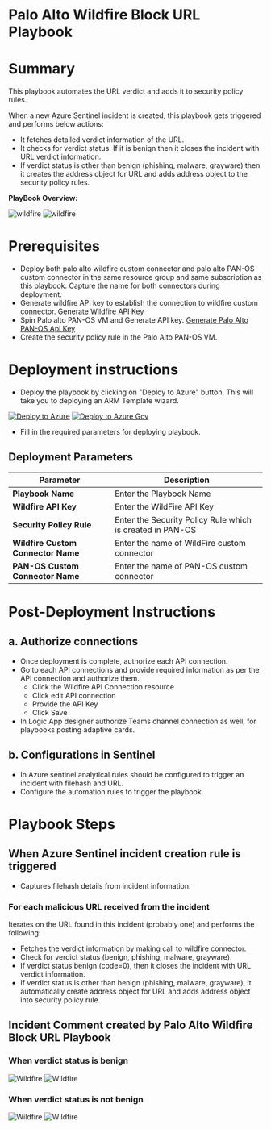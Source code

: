 # Palo Alto Wildfire Block URL Playbook
# Summary
This playbook automates the URL verdict and adds it to security policy rules. 

When a new Azure Sentinel incident is created, this playbook gets triggered and performs below actions:
- It fetches detailed verdict information of the URL.
- It checks for verdict status. If it is benign then it closes the incident with URL verdict information.
- If verdict status is other than benign (phishing, malware, grayware) then it creates the address object for URL and adds address object to the security policy rules.

**PlayBook Overview:**

![wildfire](./Images/PlaybookdesignerLight.png)
![wildfire](./Images/PlaybookdesignerDark.png)

# Prerequisites 
- Deploy both palo alto wildfire custom connector and palo alto PAN-OS custom connector in the same resource group and same subscription as this playbook. Capture the name for both connectors during deployment.
- Generate wildfire API key to establish the connection to wildfire custom connector. [Generate Wildfire API Key](https://wildfire.paloaltonetworks.com/wildfire/dashboard)
- Spin Palo alto PAN-OS VM and Generate API key. [Generate Palo Alto PAN-OS Api Key](https://docs.paloaltonetworks.com/vm-series/9-1/vm-series-deployment/license-the-vm-series-firewall/licensing-api/manage-the-licensing-api-key.html)
- Create the security policy rule in the Palo Alto PAN-OS VM.


# Deployment instructions 
- Deploy the playbook by clicking on "Deploy to Azure" button. This will take you to deploying an ARM Template wizard.

[![Deploy to Azure](https://aka.ms/deploytoazurebutton)](https://portal.azure.com/#create/Microsoft.Template/uri/https%3A%2F%2Fraw.githubusercontent.com%2FAzure%2FAzure-Sentinel%2Fmaster%2FPlaybooks%2FPaloAlto-Wildfire%2FPlaybooks%2FWildfire_URL_Verdict_Automation%2Fazuredeploy.json)
[![Deploy to Azure Gov](https://aka.ms/deploytoazuregovbutton)](https://portal.azure.us/#create/Microsoft.Template/uri/https%3A%2F%2Fraw.githubusercontent.com%2FAzure%2FAzure-Sentinel%2Fmaster%2FPlaybooks%2FPaloAlto-Wildfire%2FPlaybooks%2FWildfire_URL_Verdict_Automation%2Fazuredeploy.json)


- Fill in the required parameters for deploying playbook.
## Deployment Parameters

| Parameter  | Description |
| ------------- | ------------- |
| **Playbook Name** | Enter the Playbook Name |
| **Wildfire API Key**  | Enter the WildFire API Key | 
| **Security Policy Rule** | Enter the Security Policy Rule which is created in PAN-OS |
| **Wildfire Custom Connector Name** | Enter the name of WildFire custom connector |
| **PAN-OS Custom Connector Name**  | Enter the name of PAN-OS custom connector |

# Post-Deployment Instructions 
## a. Authorize connections
* Once deployment is complete, authorize each API connection.
* Go to each API connections and provide required information as per the API connection and authorize them.
  - Click the Wildfire API Connection resource
  - Click edit API connection
  - Provide the API Key
  - Click Save
* In Logic App designer authorize Teams channel connection as well, for playbooks posting adaptive cards.

## b. Configurations in Sentinel
- In Azure sentinel analytical rules should be configured to trigger an incident with filehash and URL. 
- Configure the automation rules to trigger the playbook.

# Playbook Steps
## When Azure Sentinel incident creation rule is triggered
  - Captures filehash details from incident information.
  ### For each malicious URL received from the incident
  Iterates on the URL found in this incident (probably one) and performs the following:
- Fetches the verdict information by making call to wildfire connector.
- Check for verdict status (benign, phishing, malware, grayware).
- If verdict status benign (code=0), then it closes the incident with URL verdict information.
- If verdict status is other than benign (phishing, malware, grayware), it automatically create address object for URL and adds address object into security policy rule.

## Incident Comment created by Palo Alto Wildfire Block URL Playbook
### When verdict status is benign
 ![Wildfire](./Images/IncidentCommentLight1.jpg)
 ![Wildfire](./Images/IncidentCommentDark1.jpg)

### When verdict status is not benign
 ![Wildfire](./Images/IncidentCommentLight.jpg)
 ![Wildfire](./Images/IncidentCommentDark.jpg)